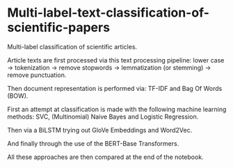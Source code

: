 # Multi-label-text-classification-of-scientific-papers

Multi-label classification of scientific articles.

Article texts are first processed via this text processing pipeline: lower case -> tokenization -> remove stopwords -> lemmatization (or stemming) -> remove punctuation.

Then document representation is performed via: TF-IDF and Bag Of Words (BOW).

First an attempt at classification is made with the following machine learning methods: SVC, (Multinomial) Naive Bayes and Logistic Regression.

Then via a BiLSTM trying out GloVe Embeddings and Word2Vec.

And finally through the use of the BERT-Base Transformers.

All these approaches are then compared at the end of the notebook.
